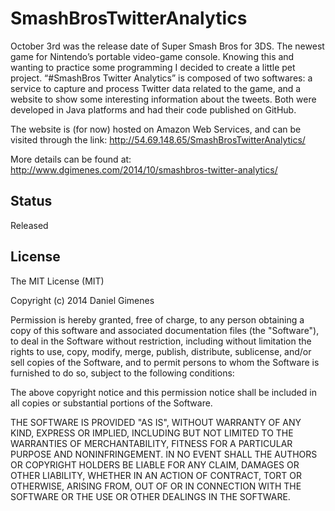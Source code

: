 SmashBrosTwitterAnalytics
=========================

October 3rd was the release date of Super Smash Bros for 3DS. The newest game for Nintendo’s portable video-game console. Knowing this and wanting to practice some programming I decided to create a little pet project. “#SmashBros Twitter Analytics” is composed of two softwares: a service to capture and process Twitter data related to the game, and a website to show some interesting information about the tweets. Both were developed in Java platforms and had their code published on GitHub. 

The website is (for now) hosted on Amazon Web Services, and can be visited through the link: http://54.69.148.65/SmashBrosTwitterAnalytics/

More details can be found at: http://www.dgimenes.com/2014/10/smashbros-twitter-analytics/

## Status

Released

## License

The MIT License (MIT)

Copyright (c) 2014 Daniel Gimenes

Permission is hereby granted, free of charge, to any person obtaining a copy
of this software and associated documentation files (the "Software"), to deal
in the Software without restriction, including without limitation the rights
to use, copy, modify, merge, publish, distribute, sublicense, and/or sell
copies of the Software, and to permit persons to whom the Software is
furnished to do so, subject to the following conditions:

The above copyright notice and this permission notice shall be included in all
copies or substantial portions of the Software.

THE SOFTWARE IS PROVIDED "AS IS", WITHOUT WARRANTY OF ANY KIND, EXPRESS OR
IMPLIED, INCLUDING BUT NOT LIMITED TO THE WARRANTIES OF MERCHANTABILITY,
FITNESS FOR A PARTICULAR PURPOSE AND NONINFRINGEMENT. IN NO EVENT SHALL THE
AUTHORS OR COPYRIGHT HOLDERS BE LIABLE FOR ANY CLAIM, DAMAGES OR OTHER
LIABILITY, WHETHER IN AN ACTION OF CONTRACT, TORT OR OTHERWISE, ARISING FROM,
OUT OF OR IN CONNECTION WITH THE SOFTWARE OR THE USE OR OTHER DEALINGS IN THE
SOFTWARE.


